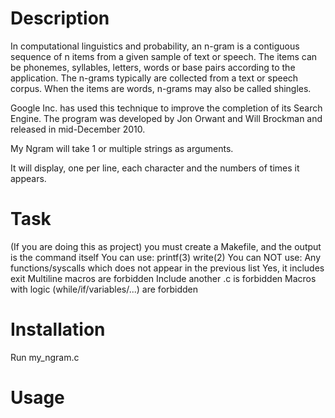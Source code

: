 # Description

In computational linguistics and probability, an n-gram is a contiguous sequence of n items from a given sample of text or speech. The items can be phonemes, syllables, letters, words or base pairs according to the application. The n-grams typically are collected from a text or speech corpus. When the items are words, n-grams may also be called shingles.

Google Inc. has used this technique to improve the completion of its Search Engine. The program was developed by Jon Orwant and Will Brockman and released in mid-December 2010.

My Ngram will take 1 or multiple strings as arguments.

It will display, one per line, each character and the numbers of times it appears.

# Task

(If you are doing this as project) you must create a Makefile, and the output is the command itself
You can use:
printf(3)
write(2)
You can NOT use:
Any functions/syscalls which does not appear in the previous list
Yes, it includes exit
Multiline macros are forbidden
Include another .c is forbidden
Macros with logic (while/if/variables/...) are forbidden

# Installation
Run my_ngram.c

# Usage